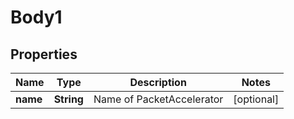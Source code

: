 

# Body1


## Properties

Name | Type | Description | Notes
------------ | ------------- | ------------- | -------------
**name** | **String** | Name of PacketAccelerator |  [optional]



